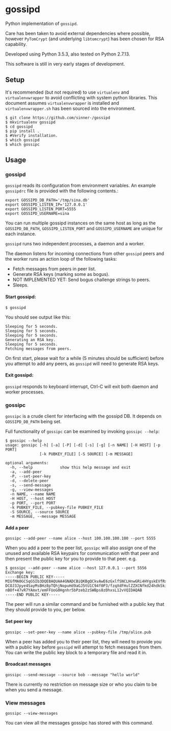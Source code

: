 # gossipd

Python implementation of `gossipd`.

Care has been taken to avoid external dependencies where possible, however `PyTomCrypt` (and underlying `libtomcrypt`) has been chosen for RSA capability.

Developed using Python 3.5.3, also tested on Python 2.7.13.

This software is still in very early stages of development.

## Setup

It's recommended (but not required) to use `virtualenv` and `virtualenvwrapper` to avoid conflicting with system python libraries. This document assumes `virtualenvwrapper` is installed and `virtualenvwrapper.sh` has been sourced into the environment.

```
$ git clone https://github.com/sinner-/gossipd
$ mkvirtualenv gossipd
$ cd gossipd
$ pip install .
$ #Verify installation.
$ which gossipd
$ which gossipc
```


## Usage
### gossipd

`gossipd` reads its configuration from environment variables. An example `gossipdrc` file is provided with the following contents.:
```
export GOSSIPD_DB_PATH='/tmp/sina.db'
export GOSSIPD_LISTEN_IP='127.0.0.1'
export GOSSIPD_LISTEN_PORT=5555
export GOSSIPD_USERNAME=sina
```

You can run multiple gossipd instances on the same host as long as the `GOSSIPD_DB_PATH`, `GOSSIPD_LISTEN_PORT` and `GOSSIPD_USERNAME` are unique for each instance.

`gossipd` runs two independent processes, a daemon and a worker.

The daemon listens for incoming connections from other `gossipd` peers and the worker runs an action loop of the following tasks:
 * Fetch messages from peers in peer list.
 * Generate RSA keys (marking some as bogus).
 * NOT IMPLEMENTED YET: Send bogus challenge strings to peers.
 * Sleeps.

#### Start gossipd:
```
$ gossipd
```

You should see output like this:
```
Sleeping for 5 seconds.
Sleeping for 5 seconds.
Sleeping for 5 seconds.
Generating an RSA key.
Sleeping for 5 seconds.
Fetching messages from peers.
```

On first start, please wait for a while (5 minutes should be sufficient) before you attempt to add any peers, as `gossipd` will need to generate RSA keys.

#### Exit gossipd:
`gossipd` responds to keyboard interrupt, Ctrl-C will exit both daemon and worker processes.

### gossipc

`gossipc` is a crude client for interfacing with the gossipd DB. It depends on `GOSSIPD_DB_PATH` being set.

Full functionality of `gossipc` can be examined by invoking `gossipc --help`:
```
$ gossipc --help
usage: gossipc [-h] [-a] [-P] [-d] [-s] [-g] [-n NAME] [-H HOST] [-p PORT]
               [-k PUBKEY_FILE] [-S SOURCE] [-m MESSAGE]

optional arguments:
  -h, --help            show this help message and exit
  -a, --add-peer
  -P, --set-peer-key
  -d, --delete-peer
  -s, --send-message
  -g, --view-messages
  -n NAME, --name NAME
  -H HOST, --host HOST
  -p PORT, --port PORT
  -k PUBKEY_FILE, --pubkey-file PUBKEY_FILE
  -S SOURCE, --source SOURCE
  -m MESSAGE, --message MESSAGE
```

#### Add a peer
`gossipc --add-peer --name alice --host 100.100.100.100 --port 5555`

When you add a peer to the peer list, `gossipc` will also assign one of the unused and available RSA keypairs for communication with that peer and then present the public key for you to provide to that peer. 
e.g.
```
$ gossipc --add-peer --name alice --host 127.0.0.1 --port 5556
Exchange key:
-----BEGIN PUBLIC KEY-----
MIGfMA0GCSqGSIb3DQEBAQUAA4GNADCBiQKBgQCkvAwE6zGxlfSNCLHnwGRi4HYgskEVfRxqxTibGM
DCOJ3Jpye4SayMsBHz8pTQhjNopuHd9aGJ5tU1C94f0P3/fzqXdFHulZZXCNfkd24hdkSkiE9oN451
nBOf+47vR7YAmxt/emFFUoG0Hgnhr5bPzeb2zSWBps8zDhxsL12vVQIDAQAB
-----END PUBLIC KEY-----
```
The peer will run a similar command and be furnished with a public key that they should provide to you, per below.

#### Set peer key
`gossipc --set-peer-key --name alice --pubkey-file /tmp/alice.pub`

When a peer has added you to their peer list, they will need to provide you with a public key before `gossipd` will attempt to fetch messages from them. You can write the public key block to a temporary file and read it in.

#### Broadcast messages
`gossipc --send-message --source bob --message "hello world"`

There is currently no restriction on message size or who you claim to be when you send a message.

### View messages
`gossipc --view-messages`

You can view all the messages gossipc has stored with this command.
